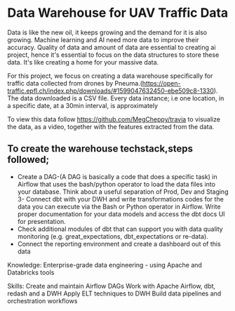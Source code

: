 # Data Warehouse for UAV Traffic Data
Data is like the new oil, it keeps growing and the demand for it is also growing. Machine learning and AI need more data to improve their accuracy. Quality of data and amount of data are essential to creating ai project, hence it's essential to focus on the data structures to store these data. It's like creating a home for your massive data.

For this project, we focus on creating a data warehouse specifically for traffic data collected from drones by Pneuma.(https://open-traffic.epfl.ch/index.php/downloads/#1599047632450-ebe509c8-1330). The data downloaded is a CSV file. Every data instance; i.e one location, in a specific date, at a 30min interval, is approximately 

To view this data follow https://github.com/MegCheppy/travia to visualize the data, as a video, together with the features extracted from the data.


## To create the warehouse techstack,steps followed;
- Create a DAG-(A DAG is basically a code that does a specific task) in Airflow that uses the bash/python operator to load the data files into your database. Think about a useful separation of Prod, Dev and Staging
3- Connect dbt with your DWH and write transformations codes for the data you can execute via the Bash or Python operator in Airflow. Write proper documentation for your data models and access the dbt docs UI for presentation. 
- Check additional modules of dbt that can support you with data quality monitoring (e.g. great_expectations, dbt_expectations or re-data). 
- Connect the reporting environment and create a dashboard out of this data



Knowledge:
Enterprise-grade data engineering - using Apache and Databricks tools

Skills:
Create and maintain Airflow DAGs
Work with Apache Airflow, dbt, redash  and a DWH
Apply ELT techniques to DWH
Build data pipelines and orchestration workflows


